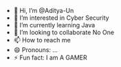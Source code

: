 - 👋 Hi, I’m @Aditya-Un
- 👀 I’m interested in Cyber Security
- 🌱 I’m currently learning Java 
- 💞️ I’m looking to collaborate No One
- 📫 How to reach me 
- 😄 Pronouns: ...
- ⚡ Fun fact: I am A GAMER 

<!---
Aditya-Un/Aditya-Un is a ✨ special ✨ repository because its `README.md` (this file) appears on your GitHub profile.
You can click the Preview link to take a look at your changes.
--->
